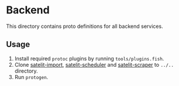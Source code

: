 # Backend

This directory contains proto definitions for all backend services.

## Usage

1. Install required `protoc` plugins by running `tools/plugins.fish`.
2. Clone [satelit-import](https://github.com/satelit-project/satelit-import), [satelit-scheduler](https://github.com/satelit-project/satelit-scheduler) and [satelit-scraper](https://github.com/satelit-project/satelit-scraper) to `../..` directory.
3. Run `protogen`.
